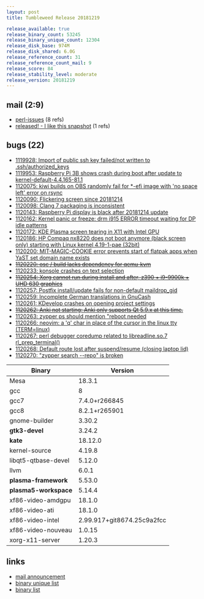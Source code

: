 ```yaml
---
layout: post
title: Tumbleweed Release 20181219

release_available: true
release_binary_count: 53245
release_binary_unique_count: 12304
release_disk_base: 974M
release_disk_shared: 6.0G
release_reference_count: 31
release_reference_count_mail: 9
release_score: 84
release_stability_level: moderate
release_version: 20181219
---
```


## mail (2:9)

- [perl-issues](https://lists.opensuse.org/opensuse-factory/2018-12/msg00151.html) (8 refs)
- [released! - I like this snapshot](https://lists.opensuse.org/opensuse-factory/2018-12/msg00154.html) (1 refs)

## bugs (22)

<!--more-->

- [1119928: Import of public ssh key failed/not written to .ssh/authorized_keys](https://bugzilla.opensuse.org/show_bug.cgi?id=1119928)
- [1119953: Raspberry Pi 3B shows crash during boot after update to kernel-default-4.4.165-81.1](https://bugzilla.opensuse.org/show_bug.cgi?id=1119953)
- [1120075: kiwi builds on OBS randomly fail for *-efi image with 'no space left' error on rsync](https://bugzilla.opensuse.org/show_bug.cgi?id=1120075)
- [1120090: Flickering screen since 20181214](https://bugzilla.opensuse.org/show_bug.cgi?id=1120090)
- [1120098: Clang 7 packaging is inconsistent](https://bugzilla.opensuse.org/show_bug.cgi?id=1120098)
- [1120143: Raspberry Pi display is black after 20181214 update](https://bugzilla.opensuse.org/show_bug.cgi?id=1120143)
- [1120162: Kernel panic or freeze: drm i915 ERROR timeout waiting for DP idle patterns](https://bugzilla.opensuse.org/show_bug.cgi?id=1120162)
- [1120172: KDE Plasma screen tearing in X11 with Intel GPU](https://bugzilla.opensuse.org/show_bug.cgi?id=1120172)
- [1120186: HP Compaq nx8220 does not boot anymore (black screen only) starting with Linux kernel 4.19-1-pae (32bit)](https://bugzilla.opensuse.org/show_bug.cgi?id=1120186)
- [1120200: MIT-MAGIC-COOKIE error prevents start of flatpak apps when YaST set domain name exists](https://bugzilla.opensuse.org/show_bug.cgi?id=1120200)
- ~~[1120220: osc / build lacks dependency for qemu-kvm](https://bugzilla.opensuse.org/show_bug.cgi?id=1120220)~~
- [1120233: konsole crashes on text selection](https://bugzilla.opensuse.org/show_bug.cgi?id=1120233)
- ~~[1120254: Xorg cannot run during install and after, z390 + i9-9900k + UHD 630 graphics](https://bugzilla.opensuse.org/show_bug.cgi?id=1120254)~~
- [1120257: Postfix install/update fails for non-default maildrop_gid](https://bugzilla.opensuse.org/show_bug.cgi?id=1120257)
- [1120259: Incomplete German translations in GnuCash](https://bugzilla.opensuse.org/show_bug.cgi?id=1120259)
- [1120261: KDevelop crashes on opening project settings](https://bugzilla.opensuse.org/show_bug.cgi?id=1120261)
- ~~[1120262: Anki not starting: Anki only supports Qt 5.9.x at this time.](https://bugzilla.opensuse.org/show_bug.cgi?id=1120262)~~
- [1120263: zypper ps should mention "reboot needed](https://bugzilla.opensuse.org/show_bug.cgi?id=1120263)
- [1120266: neovim: a 'q' char in place of the cursor in the linux tty (TERM=linux)](https://bugzilla.opensuse.org/show_bug.cgi?id=1120266)
- [1120267: perl debugger coredump related to libreadline.so.7 rl_prep_terminal()](https://bugzilla.opensuse.org/show_bug.cgi?id=1120267)
- [1120268: Default route lost after suspend/resume (closing laptop lid)](https://bugzilla.opensuse.org/show_bug.cgi?id=1120268)
- [1120270: "zypper search --repo" is broken](https://bugzilla.opensuse.org/show_bug.cgi?id=1120270)

Binary | Version
--- | ---
Mesa | 18.3.1
gcc | 8
gcc7 | 7.4.0+r266845
gcc8 | 8.2.1+r265901
gnome-builder | 3.30.2
**gtk3-devel** | 3.24.2
**kate** | 18.12.0
kernel-source | 4.19.8
libqt5-qtbase-devel | 5.12.0
llvm | 6.0.1
**plasma-framework** | 5.53.0
**plasma5-workspace** | 5.14.4
xf86-video-amdgpu | 18.1.0
xf86-video-ati | 18.1.0
xf86-video-intel | 2.99.917+git8674.25c9a2fcc
xf86-video-nouveau | 1.0.15
xorg-x11-server | 1.20.3

## links

- [mail announcement](https://lists.opensuse.org/opensuse-factory/2018-12/msg00148.html)
- [binary unique list](http://download.tumbleweed.boombatower.com/20181219/rpm.unique.list)
- [binary list](http://download.tumbleweed.boombatower.com/20181219/rpm.list)
